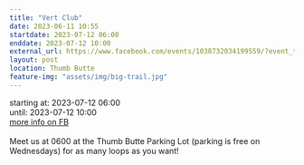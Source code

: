 ```yaml
---
title: "Vert Club"
date: 2023-06-11 10:55
startdate: 2023-07-12 06:00
enddate: 2023-07-12 10:00
external_url: https://www.facebook.com/events/1038732034199559/?event_time_id=1038732054199557
layout: post
location: Thumb Butte
feature-img: "assets/img/big-trail.jpg"
---
```


starting at: 2023-07-12 06:00<br>until: 2023-07-12 10:00<br><a href="https://www.facebook.com/events/1038732034199559/?event_time_id=1038732054199557">more info on FB</a><br><br>Meet us at 0600 at the Thumb Butte Parking Lot (parking is free on Wednesdays) for as many loops as you want! <br>
  <br>
  
